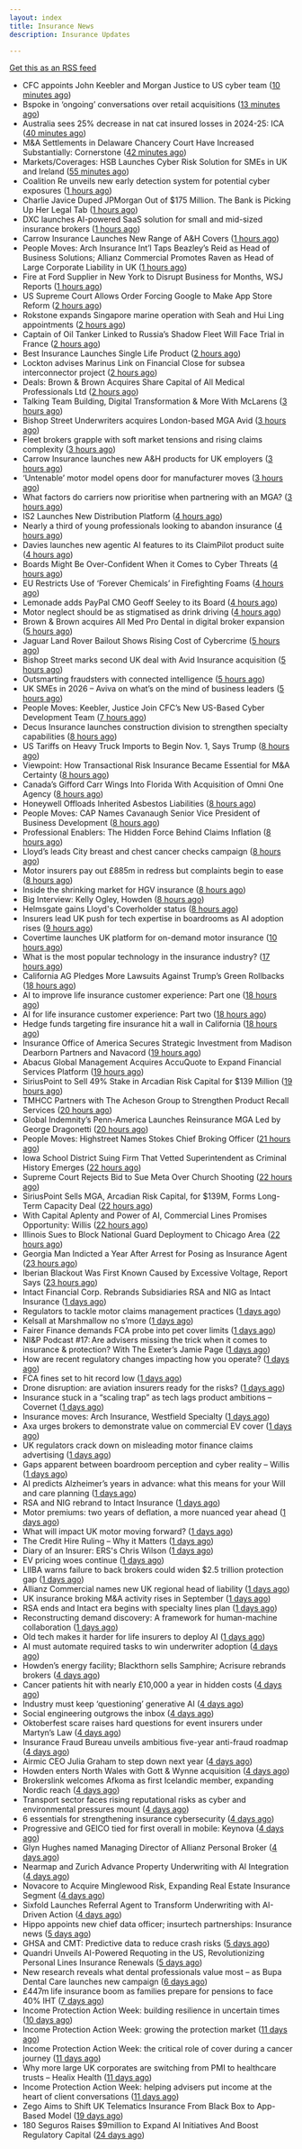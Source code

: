 ```yaml
---
layout: index
title: Insurance News
description: Insurance Updates

---
```


[Get this as an RSS feed](/insurance.rss)

<!-- news_marker starts -->
- CFC appoints John Keebler and Morgan Justice to US cyber team ([10 minutes ago](https://www.reinsurancene.ws/cfc-appoints-john-keebler-and-morgan-justice-to-us-cyber-team/))
- Bspoke in ‘ongoing’ conversations over retail acquisitions ([13 minutes ago](https://www.postonline.co.uk/news/7959188/bspoke-in-%E2%80%98ongoing%E2%80%99-conversations-over-retail-acquisitions))
- Australia sees 25% decrease in nat cat insured losses in 2024-25: ICA ([40 minutes ago](https://www.reinsurancene.ws/australia-sees-25-decrease-in-nat-cat-insured-losses-in-2024-25-ica/))
- M&A Settlements in Delaware Chancery Court Have Increased Substantially: Cornerstone ([42 minutes ago](https://www.insurancejournal.com/news/east/2025/10/07/842901.htm))
- Markets/Coverages: HSB Launches Cyber Risk Solution for SMEs in UK and Ireland ([55 minutes ago](https://www.insurancejournal.com/news/international/2025/10/07/842896.htm))
- Coalition Re unveils new early detection system for potential cyber exposures ([1 hours ago](https://www.reinsurancene.ws/coalition-re-unveils-new-early-detection-system-for-potential-cyber-exposures/))
- Charlie Javice Duped JPMorgan Out of $175 Million. The Bank is Picking Up Her Legal Tab ([1 hours ago](https://www.insurancejournal.com/news/national/2025/10/07/842897.htm))
- DXC launches AI-powered SaaS solution for small and mid-sized insurance brokers ([1 hours ago](https://www.reinsurancene.ws/dxc-launches-ai-powered-saas-solution-for-small-and-mid-sized-insurance-brokers/))
- Carrow Insurance Launches New Range of A&H Covers ([1 hours ago](https://insurance-edge.net/2025/10/07/carrow-insurance-launches-new-range-of-ah-covers/))
- People Moves: Arch Insurance Int’l Taps Beazley’s Reid as Head of Business Solutions; Allianz Commercial Promotes Raven as Head of Large Corporate Liability in UK ([1 hours ago](https://www.insurancejournal.com/news/international/2025/10/07/842884.htm))
- Fire at Ford Supplier in New York to Disrupt Business for Months, WSJ Reports ([1 hours ago](https://www.insurancejournal.com/news/east/2025/10/07/842886.htm))
- US Supreme Court Allows Order Forcing Google to Make App Store Reform ([2 hours ago](https://www.insurancejournal.com/news/national/2025/10/07/842880.htm))
- Rokstone expands Singapore marine operation with Seah and Hui Ling appointments ([2 hours ago](https://www.reinsurancene.ws/rokstone-expands-singapore-marine-operation-with-seah-and-hui-ling-appointments/))
- Captain of Oil Tanker Linked to Russia’s Shadow Fleet Will Face Trial in France ([2 hours ago](https://www.insurancejournal.com/news/international/2025/10/07/842872.htm))
- Best Insurance Launches Single Life Product ([2 hours ago](https://insurance-edge.net/2025/10/07/best-insurance-launches-single-life-product/))
- Lockton advises Marinus Link on Financial Close for subsea interconnector project ([2 hours ago](https://www.reinsurancene.ws/lockton-advises-marinus-link-on-financial-close-for-subsea-interconnector-project/))
- Deals: Brown & Brown Acquires Share Capital of All Medical Professionals Ltd ([2 hours ago](https://insurance-edge.net/2025/10/07/deals-brown-brown-acquires-share-capital-of-all-medical-professionals-ltd/))
- Talking Team Building, Digital Transformation & More With McLarens ([3 hours ago](https://insurance-edge.net/2025/10/07/talking-team-building-digital-transformation-more-with-mclarens/))
- Bishop Street Underwriters acquires London-based MGA Avid ([3 hours ago](https://www.reinsurancene.ws/bishop-street-underwriters-acquires-london-based-mga-avid/))
- Fleet brokers grapple with soft market tensions and rising claims complexity ([3 hours ago](https://www.insurancebusinessmag.com/uk/news/auto-motor/fleet-brokers-grapple-with-soft-market-tensions-and-rising-claims-complexity-552167.aspx))
- Carrow Insurance launches new A&H products for UK employers ([3 hours ago](https://www.reinsurancene.ws/carrow-insurance-launches-new-ah-products-for-uk-employers/))
- ‘Untenable’ motor model opens door for manufacturer moves ([3 hours ago](https://www.postonline.co.uk/personal/7958322/%E2%80%98untenable%E2%80%99-motor-model-opens-door-for-manufacturer-moves))
- What factors do carriers now prioritise when partnering with an MGA? ([3 hours ago](https://www.insurancebusinessmag.com/uk/tv/what-factors-do-carriers-now-prioritise-when-partnering-with-an-mga-552166.aspx))
- IS2 Launches New Distribution Platform ([4 hours ago](https://insurance-edge.net/2025/10/07/is2-launches-new-distribution-platform/))
- Nearly a third of young professionals looking to abandon insurance ([4 hours ago](https://www.postonline.co.uk/people/7959183/nearly-a-third-of-young-professionals-looking-to-abandon-insurance))
- Davies launches new agentic AI features to its ClaimPilot product suite ([4 hours ago](https://www.reinsurancene.ws/davies-launches-new-agentic-ai-features-to-its-claimpilot-product-suite/))
- Boards Might Be Over-Confident When it Comes to Cyber Threats ([4 hours ago](https://insurance-edge.net/2025/10/07/boards-might-be-over-confident-when-it-comes-to-cyber-threats/))
- EU Restricts Use of ‘Forever Chemicals’ in Firefighting Foams ([4 hours ago](https://www.insurancejournal.com/news/international/2025/10/07/842864.htm))
- Lemonade adds PayPal CMO Geoff Seeley to its Board ([4 hours ago](https://www.reinsurancene.ws/lemonade-adds-paypal-cmo-geoff-seeley-to-its-board/))
- Motor neglect should be as stigmatised as drink driving ([4 hours ago](https://www.postonline.co.uk/news/7959053/motor-neglect-should-be-as-stigmatised-as-drink-driving))
- Brown & Brown acquires All Med Pro Dental in digital broker expansion ([5 hours ago](https://www.insurancebusinessmag.com/uk/news/mergers-acquisitions/brown-and-brown-acquires-all-med-pro-dental-in-digital-broker-expansion-552151.aspx))
- Jaguar Land Rover Bailout Shows Rising Cost of Cybercrime ([5 hours ago](https://www.insurancejournal.com/news/international/2025/10/07/842850.htm))
- Bishop Street marks second UK deal with Avid Insurance acquisition ([5 hours ago](https://www.insurancebusinessmag.com/uk/news/mergers-acquisitions/bishop-street-marks-second-uk-deal-with-avid-insurance-acquisition-552149.aspx))
- Outsmarting fraudsters with connected intelligence ([5 hours ago](https://www.postonline.co.uk/market-access/7958300/outsmarting-fraudsters-with-connected-intelligence))
- UK SMEs in 2026 – Aviva on what’s on the mind of business leaders ([5 hours ago](https://www.insurancebusinessmag.com/uk/news/sme/uk-smes-in-2026--aviva-on-whats-on-the-mind-of-business-leaders-552148.aspx))
- People Moves: Keebler, Justice Join CFC’s New US-Based Cyber Development Team ([7 hours ago](https://www.insurancejournal.com/news/national/2025/10/07/842826.htm))
- Decus Insurance launches construction division to strengthen specialty capabilities ([8 hours ago](https://www.insurancebusinessmag.com/uk/news/construction-engineering/decus-insurance-launches-construction-division-to-strengthen-specialty-capabilities-552105.aspx))
- US Tariffs on Heavy Truck Imports to Begin Nov. 1, Says Trump ([8 hours ago](https://www.insurancejournal.com/news/national/2025/10/07/842841.htm))
- Viewpoint: How Transactional Risk Insurance Became Essential for M&A Certainty ([8 hours ago](https://www.insurancejournal.com/news/international/2025/10/07/842451.htm))
- Canada’s Gifford Carr Wings Into Florida With Acquisition of Omni One Agency ([8 hours ago](https://www.insurancejournal.com/news/southeast/2025/10/07/842788.htm))
- Honeywell Offloads Inherited Asbestos Liabilities ([8 hours ago](https://www.insurancejournal.com/news/national/2025/10/07/842746.htm))
- People Moves: CAP Names Cavanaugh Senior Vice President of Business Development ([8 hours ago](https://www.insurancejournal.com/news/west/2025/10/07/842244.htm))
- Professional Enablers: The Hidden Force Behind Claims Inflation ([8 hours ago](https://www.postonline.co.uk/claims/7958937/professional-enablers-the-hidden-force-behind-claims-inflation))
- Lloyd’s leads City breast and chest cancer checks campaign ([8 hours ago](https://www.postonline.co.uk/lloyd%E2%80%99slondon/7959180/lloyd%E2%80%99s-leads-city-breast-and-chest-cancer-checks-campaign))
- Motor insurers pay out £885m in redress but complaints begin to ease ([8 hours ago](https://www.postonline.co.uk/regulation/7958936/motor-insurers-pay-out-%C2%A3885m-in-redress-but-complaints-begin-to-ease))
- Inside the shrinking market for HGV insurance ([8 hours ago](https://www.postonline.co.uk/commercial/7959038/inside-the-shrinking-market-for-hgv-insurance))
- Big Interview: Kelly Ogley, Howden ([8 hours ago](https://www.postonline.co.uk/broker/7959082/big-interview-kelly-ogley-howden))
- Helmsgate gains Lloyd's Coverholder status ([8 hours ago](https://www.insurancebusinessmag.com/uk/news/breaking-news/helmsgate-gains-lloyds-coverholder-status-552100.aspx))
- Insurers lead UK push for tech expertise in boardrooms as AI adoption rises ([9 hours ago](https://www.insurancebusinessmag.com/uk/news/technology/insurers-lead-uk-push-for-tech-expertise-in-boardrooms-as-ai-adoption-rises-552102.aspx))
- Covertime launches UK platform for on-demand motor insurance ([10 hours ago](https://www.insurancebusinessmag.com/uk/news/auto-motor/covertime-launches-uk-platform-for-ondemand-motor-insurance-552108.aspx))
- What is the most popular technology in the insurance industry? ([17 hours ago](https://www.dig-in.com/news/the-state-of-insurance-technology-ai-in-exclusive-research))
- California AG Pledges More Lawsuits Against Trump’s Green Rollbacks ([18 hours ago](https://www.insurancejournal.com/news/west/2025/10/06/842835.htm))
- AI to improve life insurance customer experience: Part one ([18 hours ago](https://www.dig-in.com/news/ai-to-improve-life-insurance-customer-experience-part-one))
- AI for life insurance customer experience: Part two ([18 hours ago](https://www.dig-in.com/news/ai-for-life-insurance-customer-experience-part-two))
- Hedge funds targeting fire insurance hit a wall in California ([18 hours ago](https://www.dig-in.com/articles/hedge-funds-targeting-fire-insurance-hit-wall-in-california))
- Insurance Office of America Secures Strategic Investment from Madison Dearborn Partners and Navacord ([19 hours ago](https://www.insurtechinsights.com/insurance-office-of-america-secures-strategic-investment-from-madison-dearborn-partners-and-navacord/))
- Abacus Global Management Acquires AccuQuote to Expand Financial Services Platform ([19 hours ago](https://www.insurtechinsights.com/abacus-global-management-acquires-accuquote-to-expand-financial-services-platform/))
- SiriusPoint to Sell 49% Stake in Arcadian Risk Capital for $139 Million ([19 hours ago](https://www.insurtechinsights.com/siriuspoint-to-sell-49-stake-in-arcadian-risk-capital-for-139-million/))
- TMHCC Partners with The Acheson Group to Strengthen Product Recall Services ([20 hours ago](https://www.insurtechinsights.com/tmhcc-partners-with-the-acheson-group-to-strengthen-product-recall-services/))
- Global Indemnity’s Penn-America Launches Reinsurance MGA Led by George Dragonetti ([20 hours ago](https://www.insurtechinsights.com/global-indemnitys-penn-america-launches-reinsurance-mga-led-by-george-dragonetti/))
- People Moves: Highstreet Names Stokes Chief Broking Officer ([21 hours ago](https://www.insurancejournal.com/news/east/2025/10/06/842240.htm))
- Iowa School District Suing Firm That Vetted Superintendent as Criminal History Emerges ([22 hours ago](https://www.insurancejournal.com/news/midwest/2025/10/06/842812.htm))
- Supreme Court Rejects Bid to Sue Meta Over Church Shooting ([22 hours ago](https://www.insurancejournal.com/news/national/2025/10/06/842809.htm))
- SiriusPoint Sells MGA, Arcadian Risk Capital, for $139M, Forms Long-Term Capacity Deal ([22 hours ago](https://www.insurancejournal.com/news/international/2025/10/06/842806.htm))
- With Capital Aplenty and Power of AI, Commercial Lines Promises Opportunity: Willis ([22 hours ago](https://www.insurancejournal.com/news/national/2025/10/06/842775.htm))
- Illinois Sues to Block National Guard Deployment to Chicago Area ([22 hours ago](https://www.insurancejournal.com/news/midwest/2025/10/06/842791.htm))
- Georgia Man Indicted a Year After Arrest for Posing as Insurance Agent ([23 hours ago](https://www.insurancejournal.com/news/southeast/2025/10/06/842771.htm))
- Iberian Blackout Was First Known Caused by Excessive Voltage, Report Says ([23 hours ago](https://www.insurancejournal.com/news/international/2025/10/06/842766.htm))
- Intact Financial Corp. Rebrands Subsidiaries RSA and NIG as Intact Insurance ([1 days ago](https://www.insurancejournal.com/news/international/2025/10/06/842763.htm))
- Regulators to tackle motor claims management practices ([1 days ago](https://www.postonline.co.uk/news/7959177/regulators-to-tackle-motor-claims-management-practices))
- Kelsall at Marshmallow no s’more ([1 days ago](https://www.postonline.co.uk/news/7959173/kelsall-at-marshmallow-no-s%E2%80%99more))
- Fairer Finance demands FCA probe into pet cover limits ([1 days ago](https://www.postonline.co.uk/news/7959176/fairer-finance-demands-fca-probe-into-pet-cover-limits))
- NI&P Podcast #17: Are advisers missing the trick when it comes to insurance & protection? With The Exeter’s Jamie Page ([1 days ago](https://ifamagazine.com/nip-podcast-17-are-advisers-missing-the-trick-when-it-comes-to-insurance-protection-with-the-exeters-jamie-page/))
- How are recent regulatory changes impacting how you operate? ([1 days ago](https://www.insurancebusinessmag.com/uk/tv/how-are-recent-regulatory-changes-impacting-how-you-operate-552024.aspx))
- FCA fines set to hit record low ([1 days ago](https://www.postonline.co.uk/regulation/7958086/fca-fines-set-to-hit-record-low))
- Drone disruption: are aviation insurers ready for the risks? ([1 days ago](https://www.insurancebusinessmag.com/uk/news/technology/drone-disruption-are-aviation-insurers-ready-for-the-risks-551921.aspx))
- Insurance stuck in a “scaling trap” as tech lags product ambitions – Covernet ([1 days ago](https://www.insurancebusinessmag.com/uk/news/technology/insurance-stuck-in-a-scaling-trap-as-tech-lags-product-ambitions--covernet-552012.aspx))
- Insurance moves: Arch Insurance, Westfield Specialty ([1 days ago](https://www.insurancebusinessmag.com/uk/news/breaking-news/insurance-moves-arch-insurance-westfield-specialty-552010.aspx))
- Axa urges brokers to demonstrate value on commercial EV cover ([1 days ago](https://www.postonline.co.uk/commercial/7958880/axa-urges-brokers-to-demonstrate-value-on-commercial-ev-cover))
- UK regulators crack down on misleading motor finance claims advertising ([1 days ago](https://www.insurancebusinessmag.com/uk/news/claims/uk-regulators-crack-down-on-misleading-motor-finance-claims-advertising-552009.aspx))
- Gaps apparent between boardroom perception and cyber reality – Willis ([1 days ago](https://www.insurancebusinessmag.com/uk/news/cyber/gaps-apparent-between-boardroom-perception-and-cyber-reality--willis-552001.aspx))
- AI predicts Alzheimer’s years in advance: what this means for your Will and care planning ([1 days ago](https://ifamagazine.com/ai-predicts-alzheimers-years-in-advance-what-this-means-for-your-will-and-care-planning/))
- RSA and NIG rebrand to Intact Insurance ([1 days ago](https://www.insurancebusinessmag.com/uk/news/breaking-news/rsa-and-nig-rebrand-to-intact-insurance-551954.aspx))
- Motor premiums: two years of deflation, a more nuanced year ahead ([1 days ago](https://www.postonline.co.uk/personal/7959031/motor-premiums-two-years-of-deflation-a-more-nuanced-year-ahead))
- What will impact UK motor moving forward? ([1 days ago](https://www.postonline.co.uk/personal/7959030/what-will-impact-uk-motor-moving-forward))
- The Credit Hire Ruling – Why it Matters ([1 days ago](https://www.postonline.co.uk/regulation/7958318/the-credit-hire-ruling-%E2%80%93-why-it-matters))
- Diary of an Insurer: ERS's Chris Wilson ([1 days ago](https://www.postonline.co.uk/personal/7958859/diary-of-an-insurer-erss-chris-wilson))
- EV pricing woes continue ([1 days ago](https://www.postonline.co.uk/regulation/7958938/ev-pricing-woes-continue))
- LIIBA warns failure to back brokers could widen $2.5 trillion protection gap ([1 days ago](https://www.insurancebusinessmag.com/uk/news/technology/liiba-warns-failure-to-back-brokers-could-widen-2-5-trillion-protection-gap-551957.aspx))
- Allianz Commercial names new UK regional head of liability ([1 days ago](https://www.insurancebusinessmag.com/uk/news/breaking-news/allianz-commercial-names-new-uk-regional-head-of-liability-551955.aspx))
- UK insurance broking M&A activity rises in September ([1 days ago](https://www.insurancebusinessmag.com/uk/news/mergers-acquisitions/uk-insurance-broking-manda-activity-rises-in-september-551953.aspx))
- RSA ends and Intact era begins with specialty lines plan ([1 days ago](https://www.postonline.co.uk/commercial/7959168/rsa-ends-and-intact-era-begins-with-specialty-lines-plan))
- Reconstructing demand discovery: A framework for human-machine collaboration ([1 days ago](https://www.dig-in.com/opinion/reconstructing-demand-discovery))
- Old tech makes it harder for life insurers to deploy AI ([1 days ago](https://www.dig-in.com/news/old-tech-makes-it-harder-for-life-insurers-to-deploy-ai))
- AI must automate required tasks to win underwriter adoption ([4 days ago](https://www.postonline.co.uk/technology/7959172/ai-must-automate-required-tasks-to-win-underwriter-adoption))
- Howden’s energy facility; Blackthorn sells Samphire; Acrisure rebrands brokers ([4 days ago](https://www.postonline.co.uk/news/7959167/howden%E2%80%99s-energy-facility-blackthorn-sells-samphire-acrisure-rebrands-brokers))
- Cancer patients hit with nearly £10,000 a year in hidden costs ([4 days ago](https://ifamagazine.com/cancer-patients-hit-with-nearly-10000-a-year-in-hidden-costs/))
- Industry must keep ‘questioning’ generative AI ([4 days ago](https://www.postonline.co.uk/news/7959165/industry-must-keep-%E2%80%98questioning%E2%80%99-generative-ai))
- Social engineering outgrows the inbox ([4 days ago](https://www.insurancebusinessmag.com/uk/news/cyber/social-engineering-outgrows-the-inbox-551287.aspx))
- Oktoberfest scare raises hard questions for event insurers under Martyn’s Law ([4 days ago](https://www.insurancebusinessmag.com/uk/news/breaking-news/oktoberfest-scare-raises-hard-questions-for-event-insurers-under-martyns-law-551876.aspx))
- Insurance Fraud Bureau unveils ambitious five-year anti-fraud roadmap ([4 days ago](https://www.insurancebusinessmag.com/uk/news/breaking-news/insurance-fraud-bureau-unveils-ambitious-fiveyear-antifraud-roadmap-551868.aspx))
- Airmic CEO Julia Graham to step down next year ([4 days ago](https://www.postonline.co.uk/risk-management/7959169/airmic-ceo-julia-graham-to-step-down-next-year))
- Howden enters North Wales with Gott & Wynne acquisition ([4 days ago](https://www.insurancebusinessmag.com/uk/news/mergers-acquisitions/howden-enters-north-wales-with-gott-and-wynne-acquisition-551866.aspx))
- Brokerslink welcomes Afkoma as first Icelandic member, expanding Nordic reach ([4 days ago](https://www.insurancebusinessmag.com/uk/news/breaking-news/brokerslink-welcomes-afkoma-as-first-icelandic-member-expanding-nordic-reach-551859.aspx))
- Transport sector faces rising reputational risks as cyber and environmental pressures mount ([4 days ago](https://www.insurancebusinessmag.com/uk/news/breaking-news/transport-sector-faces-rising-reputational-risks-as-cyber-and-environmental-pressures-mount-551842.aspx))
- 6 essentials for strengthening insurance cybersecurity ([4 days ago](https://www.dig-in.com/opinion/6-essentials-for-strengthening-insurance-cybersecurity))
- Progressive and GEICO tied for first overall in mobile: Keynova ([4 days ago](https://www.dig-in.com/news/progressive-geico-tied-for-first-overall-in-mobile-keynova))
- Glyn Hughes named Managing Director of Allianz Personal Broker ([4 days ago](https://www.insurtechinsights.com/glyn-hughes-named-managing-director-of-allianz-personal-broker/))
- Nearmap and Zurich Advance Property Underwriting with AI Integration ([4 days ago](https://www.insurtechinsights.com/nearmap-and-zurich-advance-property-underwriting-with-ai-integration/))
- Novacore to Acquire Minglewood Risk, Expanding Real Estate Insurance Segment ([4 days ago](https://www.insurtechinsights.com/novacore-to-acquire-minglewood-risk-expanding-real-estate-insurance-segment/))
- Sixfold Launches Referral Agent to Transform Underwriting with AI-Driven Action ([4 days ago](https://www.insurtechinsights.com/sixfold-launches-referral-agent-to-transform-underwriting-with-ai-driven-action/))
- Hippo appoints new chief data officer; insurtech partnerships: Insurance news ([5 days ago](https://www.dig-in.com/news/hippo-appoints-new-chief-data-officer-insurance-news))
- GHSA and CMT: Predictive data to reduce crash risks ([5 days ago](https://www.dig-in.com/news/ghsa-and-cmt-predictive-data-to-reduce-crash-risks))
- Quandri Unveils AI-Powered Requoting in the US, Revolutionizing Personal Lines Insurance Renewals ([5 days ago](https://www.insurtechinsights.com/quandri-unveils-ai-powered-requoting-in-the-us-revolutionizing-personal-lines-insurance-renewals/))
- New research reveals what dental professionals value most – as Bupa Dental Care launches new campaign ([6 days ago](https://ifamagazine.com/new-research-reveals-what-dental-professionals-value-most-as-bupa-dental-care-launches-new-campaign/))
- £447m life insurance boom as families prepare for pensions to face 40% IHT ([7 days ago](https://ifamagazine.com/447m-life-insurance-boom-as-families-prepare-for-pensions-to-face-40-iht/))
- Income Protection Action Week: building resilience in uncertain times ([10 days ago](https://ifamagazine.com/income-protection-action-week-building-resilience-in-uncertain-times/))
- Income Protection Action Week: growing the protection market ([11 days ago](https://ifamagazine.com/income-protection-action-week-growing-the-protection-market/))
- Income Protection Action Week: the critical role of cover during a cancer journey ([11 days ago](https://ifamagazine.com/income-protection-action-week-the-critical-role-of-cover-during-a-cancer-journey/))
- Why more large UK corporates are switching from PMI to healthcare trusts – Healix Health ([11 days ago](https://ifamagazine.com/why-more-large-uk-corporates-are-switching-from-pmi-to-healthcare-trusts-healix-health/))
- Income Protection Action Week: helping advisers put income at the heart of client conversations ([11 days ago](https://ifamagazine.com/income-protection-action-week-helping-advisers-put-income-at-the-heart-of-client-conversations/))
- Zego Aims to Shift UK Telematics Insurance From Black Box to App-Based Model ([19 days ago](https://thefintechtimes.com/zego-aims-to-shift-uk-telematics-insurance-from-black-box-to-app-based-model/))
- 180 Seguros Raises $9million to Expand AI Initiatives And Boost Regulatory Capital ([24 days ago](https://thefintechtimes.com/180-seguros-raises-9m-to-expand-ai-initiatives-and-boost-regulatory-capital/))

<!-- news_marker ends -->